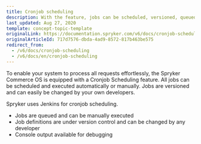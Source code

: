 ```yaml
---
title: Cronjob scheduling
description: With the feature, jobs can be scheduled, versioned, queued, or changed by developers.
last_updated: Aug 27, 2020
template: concept-topic-template
originalLink: https://documentation.spryker.com/v6/docs/cronjob-scheduling
originalArticleId: 717d7576-dbda-4ad9-8572-817b463be575
redirect_from:
  - /v6/docs/cronjob-scheduling
  - /v6/docs/en/cronjob-scheduling
---
```


To enable your system to process all requests effortlessly, the Spryker Commerce OS is equipped with a Cronjob Scheduling feature. All jobs can be scheduled and executed automatically or manually. Jobs are versioned and can easily be changed by your own developers.

Spryker uses Jenkins for cronjob scheduling.

* Jobs are queued and can be manually executed
* Job definitions are under version control and can be changed by any developer
* Console output available for debugging
